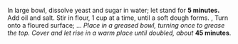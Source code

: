 In large bowl, dissolve yeast and sugar in water; let stand for **5 minutes.**
Add oil and salt. Stir in flour, 1 cup at a time, until a soft dough forms. , Turn onto a floured surface; …
_Place in a greased bowl, turning once to grease the top._
_Cover and let rise in a warm place until doubled, about_ __45 minutes__.


